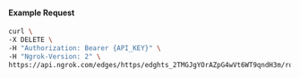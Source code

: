 <!-- Code generated for API Clients. DO NOT EDIT. -->

#### Example Request

```bash
curl \
-X DELETE \
-H "Authorization: Bearer {API_KEY}" \
-H "Ngrok-Version: 2" \
https://api.ngrok.com/edges/https/edghts_2TMGJgYOrAZpG4wVt6WT9qndH3m/routes/edghtsrt_2TMGJjRd0eMDFnaAPTqfln3WC6m/webhook_verification
```
